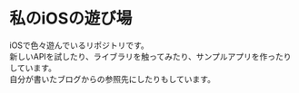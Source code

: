 # 私のiOSの遊び場
iOSで色々遊んでいるリポジトリです。  
新しいAPIを試したり、ライブラリを触ってみたり、サンプルアプリを作ったりしています。  
自分が書いたブログからの参照先にしたりもしています。

